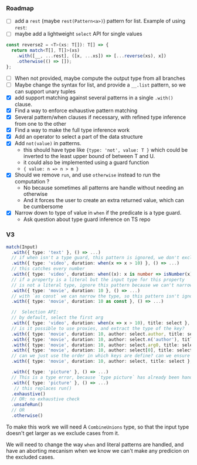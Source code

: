 ### Roadmap

- [ ] add a `rest` (maybe `rest(Pattern<a>)`) pattern for list. Example of using `rest`:
- [ ] maybe add a lightweight `select` API for single values

```ts
const reverse2 = <T>(xs: T[]): T[] => {
  return match<T[], T[]>(xs)
    .with([__, ...rest], ([x, ...xs]) => [...reverse(xs), x])
    .otherwise(() => []);
};
```

- [ ] When not provided, maybe compute the output type from all branches
- [ ] Maybe change the syntax for list, and provide a `__.list` pattern, so we can support unary tuples
- [x] add support matching against several patterns in a single `.with()` clause.
- [x] Find a way to enforce exhaustive pattern matching
- [x] Several pattern/when clauses if necessary, with refined type inference from one to the other
- [x] Find a way to make the full type inference work
- [x] Add an operator to select a part of the data structure
- [x] Add `not(value)` in patterns.
  - this should have type like `{type: 'not', value: T }` which could be inverted to
    the least upper bound of between T and U.
  - it could also be implemented using a guard function
  - `{ value: n => n > m }`
- [x] Should we remove `run`, and use `otherwise` instead to run the computation ?
  - No because sometimes all patterns are handle without needing an otherwise
  - And it forces the user to create an extra returned value, which can be cumbersome
- [x] Narrow down to type of value in `when` if the predicate is a type guard.
  - Ask question about type guard inference on TS repo

### V3

```ts
match(Input)
  .with({ type: 'text' }, () => ...)
  // if when isn't a type guard, this pattern is ignored, we don't exclude
  .with({ type: 'video', duration: when(x => x > 10) }, () => ...)
  // this catches every number
  .with({ type: 'video', duration: when((x): x is number => isNumber(x)) }, () => ...)
  // if a property is a literal but the input type for this property
  // is not a literal type, ignore this pattern because we can't narrow the type
  .with({ type: 'movie', duration: 10 }, () => ...)
  // with `as const` we can narrow the type, so this pattern isn't ignored
  .with({ type: 'movie', duration: 10 as const }, () => ...)

  //  Selection API:
  // by default, select the first arg
  .with({ type: 'video', duration: when(x => x > 10), title: select }, (title) => ...)
  // is it possible to use proxies, and extract the type of the key?
  .with({ type: 'movie', duration: 10, author: select.author, title: select.title }, ({ title, author }) => ...)
  .with({ type: 'movie', duration: 10, author: select.n('author'), title: select.n('author') }, ({ title, author }) => ...)
  .with({ type: 'movie', duration: 10, author: select.arg0, title: select.arg1 }, (author,  title) => ...)
  .with({ type: 'movie', duration: 10, author: select[0], title: select[1] }, (author,  title) => ...)
  // can we just use the order in which keys are define? can we ensure the order is consistent between types and values?
  .with({ type: 'movie', duration: 10, author: select, title: select }, (author, title) => ...)

  .with({ type: 'picture' }, () => ...)
  // This is a type error, because `type picture` has already been handled
  .with({ type: 'picture' }, () => ...)
   // this replaces run()
  .exhaustive()
  // OR: no exhaustive check
  .unsafeRun()
  // OR
  .otherwise()
```

To make this work we will need A `CombineUnions` type, so that the input type doesn't get larger
as we exclude cases from it.

We will need to change the way `when` and literal patterns are handled, and have an aborting mecanism
when we know we can't make any predicion on the excluded cases.
